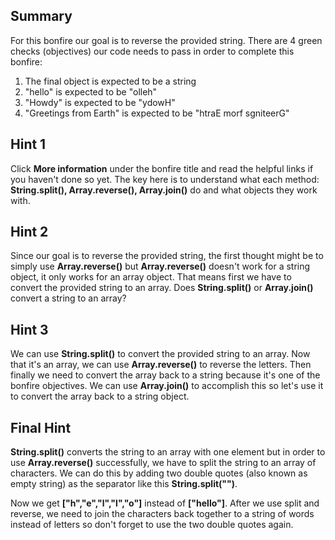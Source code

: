 ## Summary
For this bonfire our goal is to reverse the provided string. There are 4 green checks (objectives) our code needs to pass in order to complete this bonfire:

1. The final object is expected to be a string
2. "hello" is expected to be "olleh"
3. "Howdy" is expected to be "ydowH"
4. "Greetings from Earth" is expected to be "htraE morf sgniteerG"

## Hint 1
Click **More information** under the bonfire title and read the helpful links if you haven't done so yet. The key here is to understand what each method: **String.split(), Array.reverse(), Array.join()** do and what objects they work with.

## Hint 2
Since our goal is to reverse the provided string, the first thought might be to simply use **Array.reverse()** but **Array.reverse()** doesn't work for a string object, it only works for an array object. That means first we have to convert the provided string to an array. Does **String.split()** or **Array.join()** convert a string to an array? 

## Hint 3
We can use **String.split()** to convert the provided string to an array. Now that it's an array, we can use **Array.reverse()** to reverse the letters. Then finally we need to convert the array back to a string because it's one of the bonfire objectives. We can use **Array.join()** to accomplish this so let's use it to convert the array back to a string object. 

## Final Hint
**String.split()** converts the string to an array with one element but in order to use **Array.reverse()** successfully, we have to split the string to an array of characters. We can do this by adding two double quotes (also known as empty string) as the separator like this **String.split("")**. 

Now we get **["h","e","l","l","o"]** instead of **["hello"]**. After we use split and reverse, we need to join the characters back together to a string of words instead of letters so don't forget to use the two double quotes again.
